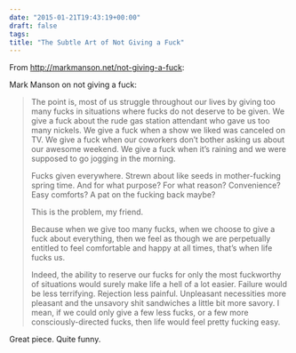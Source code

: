 ```yaml
---
date: "2015-01-21T19:43:19+00:00"
draft: false
tags: 
title: "The Subtle Art of Not Giving a Fuck"
---
```

From http://markmanson.net/not-giving-a-fuck:



Mark Manson on not giving a fuck:

> The point is, most of us struggle throughout our lives by giving too many fucks in situations where fucks do not deserve to be given. We give a fuck about the rude gas station attendant who gave us too many nickels. We give a fuck when a show we liked was canceled on TV. We give a fuck when our coworkers don’t bother asking us about our awesome weekend. We give a fuck when it’s raining and we were supposed to go jogging in the morning.
> 
> Fucks given everywhere. Strewn about like seeds in mother-fucking spring time. And for what purpose? For what reason? Convenience? Easy comforts? A pat on the fucking back maybe?
> 
> This is the problem, my friend.
> 
> Because when we give too many fucks, when we choose to give a fuck about everything, then we feel as though we are perpetually entitled to feel comfortable and happy at all times, that’s when life fucks us.
> 
> Indeed, the ability to reserve our fucks for only the most fuckworthy of situations would surely make life a hell of a lot easier. Failure would be less terrifying. Rejection less painful. Unpleasant necessities more pleasant and the unsavory shit sandwiches a little bit more savory. I mean, if we could only give a few less fucks, or a few more consciously-directed fucks, then life would feel pretty fucking easy.

Great piece. Quite funny.
